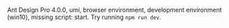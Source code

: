 Ant Design Pro 4.0.0, umi, browser environment, development environment (win10), missing script: start. Try running `npm run dev`.

